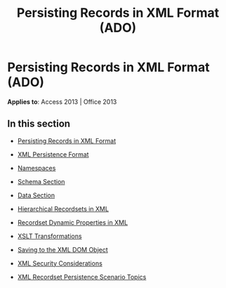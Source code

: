 ﻿---
title: Persisting Records in XML Format (ADO)
TOCTitle: Persisting Records in XML Format
ms:assetid: 87f29c44-bf76-46a4-928b-f3fb1ed65bbc
ms:mtpsurl: https://msdn.microsoft.com/library/JJ249592(v=office.15)
ms:contentKeyID: 48546120
ms.date: 09/18/2015
mtps_version: v=office.15
---

# Persisting Records in XML Format (ADO)


**Applies to**: Access 2013 | Office 2013

## In this section

  - [Persisting Records in XML Format](persisting-records-in-xml-format.md)

  - [XML Persistence Format](xml-persistence-format.md)

  - [Namespaces](namespaces.md)

  - [Schema Section](schema-section.md)

  - [Data Section](data-section.md)

  - [Hierarchical Recordsets in XML](hierarchical-recordsets-in-xml.md)

  - [Recordset Dynamic Properties in XML](recordset-dynamic-properties-in-xml.md)

  - [XSLT Transformations](xslt-transformations.md)

  - [Saving to the XML DOM Object](saving-to-the-xml-dom-object.md)

  - [XML Security Considerations](xml-security-considerations.md)

  - [XML Recordset Persistence Scenario Topics](xml-recordset-persistence-scenario-topics.md)

